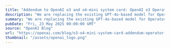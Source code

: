 ```yaml
---
title: "Addendum to OpenAI o3 and o4-mini system card: OpenAI o3 Operator"
description: "We are replacing the existing GPT-4o-based model for Operator with a version based on OpenAI o3. The API version will remain based on 4o."
summary: "We are replacing the existing GPT-4o-based model for Operator with a version based on OpenAI o3. The API version will remain based on 4o."
pubDate: "Fri, 23 May 2025 00:00:00 GMT"
source: "OpenAI Blog"
url: "https://openai.com/blog/o3-o4-mini-system-card-addendum-operator-o3"
thumbnail: "/assets/openai_logo.png"
---
```


